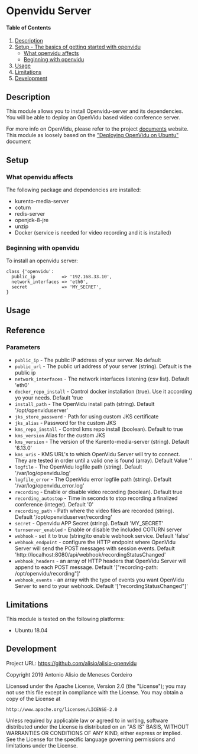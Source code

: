 # Openvidu Server

#### Table of Contents

1. [Description](#description)
2. [Setup - The basics of getting started with openvidu](#setup)
    * [What openvidu affects](#what-openvidu-affects)
    * [Beginning with openvidu](#beginning-with-openvidu)
3. [Usage](#usage)
4. [Limitations](#limitations)
5. [Development](#development)

## Description

This module allows you to install Openvidu-server and its dependencies. You will be able to deploy an OpenVidu based video conference server.

For more info on OpenVidu, please refer to the project [documents](https://docs.openvidu.io) website. This module as loosely based on the ["Deploying OpenVidu on Ubuntu"](https://docs.openvidu.io/en/2.12.0/deployment/deploying-ubuntu/) document

## Setup

### What openvidu affects

The following package and dependencies are installed:
* kurento-media-server
* coturn
* redis-server
* openjdk-8-jre
* unzip
* Docker (service is needed for video recording and it is installed)

### Beginning with openvidu

To install an openvidu server:

```
class {'openvidu':
  public_ip          => '192.168.33.10',
  network_interfaces => 'eth0',
  secret             => 'MY_SECRET',
}
```

## Usage


## Reference

### Parameters
* `public_ip` - The public IP address of your server. No default
* `public_url` - The public url address of your server (string). Default is the public ip
* `network_interfaces` - The network interfaces listening (csv list). Default 'eth0'
* `docker_repo_install` - Control docker installation (true). Use it according yo your needs. Default 'true
* `install_path` - The OpenVidu install path (string). Default '/opt/openviduserver'
* `jks_store_password` - Path for using custom JKS certificate
* `jks_alias` - Password for the custom JKS
* `kms_repo_install` - Control kms repo install (boolean). Default to true
* `kms_version`  Alias for the custom JKS
* `kms_version` - The version of the Kurento-media-server (string). Default '6.13.0'
* `kms_uris` - KMS URL's to which OpenVidu Server will try to connect. They are tested in order until a valid one is found (array). Default Value ''
* `logfile` - The OpenVidu logfile path (string). Default '/var/log/openvidu.log'
* `logfile_error` - The OpenVidu error logfile path (string). Default '/var/log/openvidu_error.log'
* `recording` - Enable or disable video recording (boolean). Default true
* `recording_autostop` - Time in seconds to stop recording a finalized conference (integer). Default '0'
* `recording_path` - Path where the video files are recorded (string). Default '/opt/openviduserver/recording'
* `secret` - Openvidu APP Secret (string). Default 'MY_SECRET'
* `turnserver_enabled` - Enable or disable the included COTURN server
* `webhook` - set it to true (string)to enable webhook service. Default 'false'
* `webhook_endpoint` - configure the HTTP endpoint where OpenVidu Server will send the POST messages with session events. Default 'http://localhost:8080/api/webhook/recordingStatusChanged'
* `webhook_headers` - an array of HTTP headers that OpenVidu Server will append to each POST message. Default '["recording-path: /opt/openvidu/recording"]'
* `webhook_events` - an array with the type of events you want OpenVidu Server to send to your webhook. Default '["recordingStatusChanged"]'

## Limitations

This module is tested on the following platforms:
* Ubuntu 18.04

## Development

Project URL: https://github.com/alisio/alisio-openvidu

Copyright 2019 Antonio Alisio de Meneses Cordeiro

Licensed under the Apache License, Version 2.0 (the "License");
you may not use this file except in compliance with the License.
You may obtain a copy of the License at

    http://www.apache.org/licenses/LICENSE-2.0

Unless required by applicable law or agreed to in writing, software
distributed under the License is distributed on an "AS IS" BASIS,
WITHOUT WARRANTIES OR CONDITIONS OF ANY KIND, either express or implied.
See the License for the specific language governing permissions and
limitations under the License.
